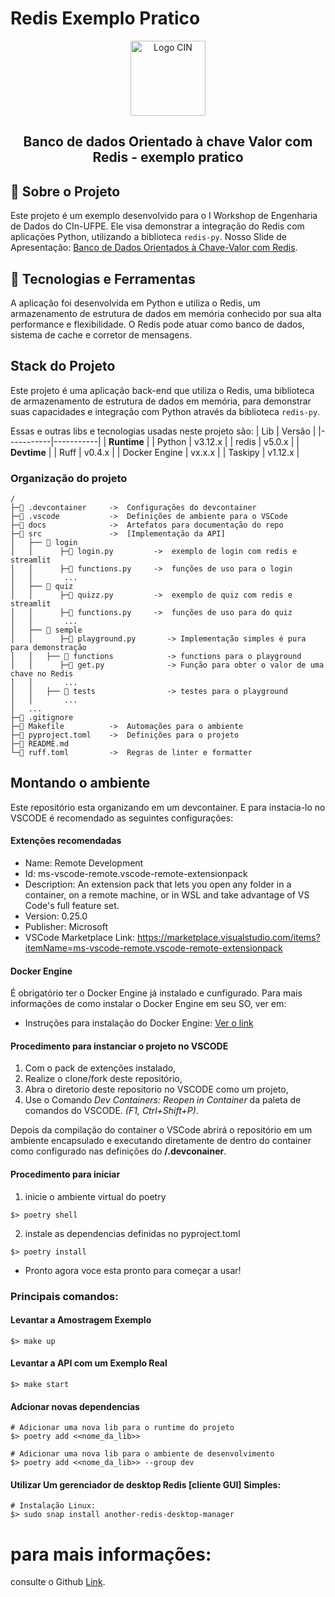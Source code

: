 
# Redis Exemplo Pratico

<div align="center">
  <img src="https://portal.cin.ufpe.br/wp-content/uploads/2024/02/cropped-selo_oficial_4-2.png" alt="Logo CIN" width="120px" height="120px"/>
</div>
<h2 align="center">Banco de dados Orientado à chave Valor com Redis - exemplo pratico</h2>



## 📖 Sobre o Projeto

Este projeto é um exemplo desenvolvido para o I Workshop de Engenharia de Dados do CIn-UFPE. Ele visa demonstrar a integração do Redis com aplicações Python, utilizando a biblioteca `redis-py`. Nosso Slide de Apresentação: [Banco de Dados Orientados à Chave-Valor com Redis](docs/Banco_de_Dados_orientados_à_Chave_Valor_com_Redis.pdf).

## 🚀 Tecnologias e Ferramentas

A aplicação foi desenvolvida em Python e utiliza o Redis, um armazenamento de estrutura de dados em memória conhecido por sua alta performance e flexibilidade. O Redis pode atuar como banco de dados, sistema de cache e corretor de mensagens.

## Stack do Projeto

Este projeto é uma aplicação back-end que utiliza o Redis, uma biblioteca de armazenamento de estrutura de dados em memória, para demonstrar suas capacidades e integração com Python através da biblioteca `redis-py`.

Essas e outras libs e tecnologias usadas neste projeto são:
|  Lib      | Versão    |
|-----------|-----------|
| **Runtime**           |
| Python    | v3.12.x   |
| redis     | v5.0.x    |
| **Devtime**           |
| Ruff                          | v0.4.x    |
| Docker Engine                 | vx.x.x    |
| Taskipy                       | v1.12.x   |

### Organização do projeto
```
/
├─📁 .devcontainer     ->  Configurações do devcontainer
├─📁 .vscode           ->  Definições de ambiente para o VSCode
├─📁 docs              ->  Artefatos para documentação do repo
├─📁 src               ->  [Implementação da API] 
│   ├── 📁 login
│   │      ├─🐍 login.py         ->  exemplo de login com redis e streamlit
│   │      ├─🐍 functions.py     ->  funções de uso para o login
│   │       ...
│   ├── 📁 quiz
│   │      ├─🐍 quizz.py         ->  exemplo de quiz com redis e streamlit
│   │      ├─🐍 functions.py     ->  funções de uso para do quiz
│   │       ...
│   ├── 📁 semple
│   │      ├─🐍 playground.py       -> Implementação simples é pura para demonstração
│   │   ├── 📁 functions            -> functions para o playground
│   │      ├─🐍 get.py              -> Função para obter o valor de uma chave no Redis
│   │       ...
│   │   ├── 📁 tests                -> testes para o playground
│   │       ...
│   ...
├─📄 .gitignore
├─📄 Makefile          ->  Automações para o ambiente
├─📄 pyproject.toml    ->  Definições para o projeto
├─📄 README.md
└─📄 ruff.toml         ->  Regras de linter e formatter

```

## Montando o ambiente

Este repositório esta organizando em um devcontainer.
E para instacia-lo no VSCODE é recomendado as seguintes configurações:

#### Extenções recomendadas

- Name: Remote Development
- Id: ms-vscode-remote.vscode-remote-extensionpack
- Description: An extension pack that lets you open any folder in a container, on a remote machine, or in WSL and take advantage of VS Code's full feature set.
- Version: 0.25.0
- Publisher: Microsoft
- VSCode Marketplace Link: https://marketplace.visualstudio.com/items?itemName=ms-vscode-remote.vscode-remote-extensionpack

#### Docker Engine

É obrigatório ter o Docker Engine já instalado e cunfigurado. Para mais informações de como instalar o Docker Engine em seu SO, ver em:

- Instruções para instalação do Docker Engine: [Ver o link](https://docs.docker.com/engine/install/)

#### Procedimento para instanciar o projeto no VSCODE
1. Com o pack de extenções instalado,
1. Realize o clone/fork deste repositório,
1. Abra o diretorio deste repositorio no VSCODE como um projeto,
1. Use o Comando _Dev Containers: Reopen in Container_ da paleta de comandos do VSCODE. _(F1, Ctrl+Shift+P)_.

Depois da compilação do container o VSCode abrirá o repositório em um ambiente encapsulado e executando diretamente de dentro do container como configurado nas definições do **/.devconainer**.

#### Procedimento para iniciar
1. inicie o ambiente virtual do poetry
```
$> poetry shell
```
2. instale as dependencias definidas no pyproject.toml
```
$> poetry install
```
- Pronto agora voce esta pronto para começar a usar!

<!-- FIXME: erros no make -->
### Principais comandos:

#### Levantar a Amostragem Exemplo
```
$> make up
```

#### Levantar a API com um Exemplo Real
```
$> make start
```

#### Adcionar novas dependencias
```
# Adicionar uma nova lib para o runtime do projeto
$> poetry add <<nome_da_lib>>

# Adicionar uma nova lib para o ambiente de desenvolvimento
$> poetry add <<nome_da_lib>> --group dev
```

#### Utilizar Um gerenciador de desktop Redis [cliente GUI] Simples:

```
# Instalação Linux:
$> sudo snap install another-redis-desktop-manager
```
# para mais informações:
consulte o Github [Link](https://github.com/qishibo/AnotherRedisDesktopManager).

